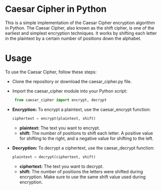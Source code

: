 # Caesar Cipher in Python
This is a simple implementation of the Caesar Cipher encryption algorithm in Python. The Caesar Cipher, also known as the shift cipher, is one of the earliest and simplest encryption techniques. It works by shifting each letter in the plaintext by a certain number of positions down the alphabet.

# Usage
To use the Caesar Cipher, follow these steps:

- Clone the repository or download the caesar_cipher.py file.

- Import the caesar_cipher module into your Python script:
  ```python
   from caesar_cipher import encrypt, decrypt
  ```
- **Encryption:** To encrypt a plaintext, use the caesar_encrypt function:
  ```python
  ciphertext = encrypt(plaintext, shift)
  ```
  - **plaintext:** The text you want to encrypt.
  - **shift:** The number of positions to shift each letter. A positive value for shifting to the right, and a negative value for shifting to the left.

- **Decryption:** To decrypt a ciphertext, use the caesar_decrypt function:
  ```python
  plaintext = decrypt(ciphertext, shift)
  ```
  - **ciphertext:** The text you want to decrypt.
  - **shift:** The number of positions the letters were shifted during encryption. Make sure to use the same shift value used during encryption.
